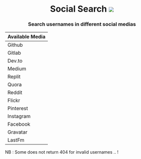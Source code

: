 <h1 align="center"> Social Search <img src="https://img.icons8.com/external-vitaliy-gorbachev-lineal-color-vitaly-gorbachev/30/000000/external-magnifier-infographic-elements-vitaliy-gorbachev-lineal-color-vitaly-gorbachev.png"/> </h1>

<h3 align="center">Search usernames in different social medias </h3>

|Available Media|
| -----------   |
| Github        |
| Gitlab        |
| Dev.to        |
| Medium        |
| Replit        |
| Quora         |
| Reddit        |
| Flickr        |
| Pinterest     |
| Instagram     |
| Facebook      |
| Gravatar      |
| LastFm        |

NB : Some does not return 404 for invalid usernames .. !
